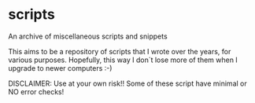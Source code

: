 # scripts
An archive of miscellaneous scripts and snippets

This aims to be a repository of scripts that I wrote over the years, for various purposes.
Hopefully, this way I don´t lose more of them when I upgrade to newer computers :-)

DISCLAIMER: Use at your own risk!! Some of these script have minimal or NO error checks!

